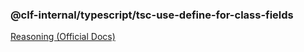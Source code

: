 ### @clf-internal/typescript/tsc-use-define-for-class-fields

[Reasoning (Official Docs)](https://www.typescriptlang.org/tsconfig#useDefineForClassFields)
